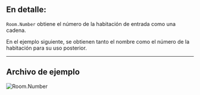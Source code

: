 ## En detalle:
`Room.Number` obtiene el número de la habitación de entrada como una cadena.

En el ejemplo siguiente, se obtienen tanto el nombre como el número de la habitación para su uso posterior.
___
## Archivo de ejemplo

![Room.Number](./Revit.Elements.Room.Number_img.jpg)
